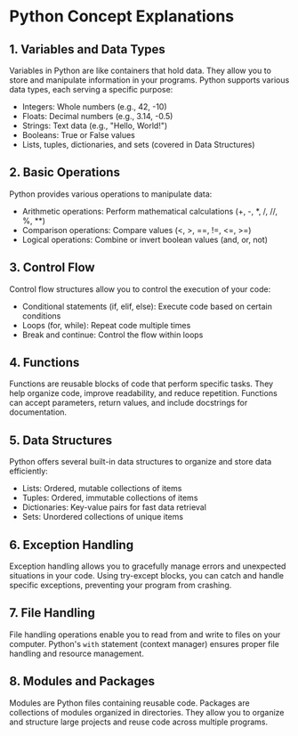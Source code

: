 # Python Concept Explanations

## 1. Variables and Data Types

Variables in Python are like containers that hold data. They allow you to store and manipulate information in your programs. Python supports various data types, each serving a specific purpose:

- Integers: Whole numbers (e.g., 42, -10)
- Floats: Decimal numbers (e.g., 3.14, -0.5)
- Strings: Text data (e.g., "Hello, World!")
- Booleans: True or False values
- Lists, tuples, dictionaries, and sets (covered in Data Structures)

## 2. Basic Operations

Python provides various operations to manipulate data:

- Arithmetic operations: Perform mathematical calculations (+, -, \*, /, //, %, \*\*)
- Comparison operations: Compare values (<, >, ==, !=, <=, >=)
- Logical operations: Combine or invert boolean values (and, or, not)

## 3. Control Flow

Control flow structures allow you to control the execution of your code:

- Conditional statements (if, elif, else): Execute code based on certain conditions
- Loops (for, while): Repeat code multiple times
- Break and continue: Control the flow within loops

## 4. Functions

Functions are reusable blocks of code that perform specific tasks. They help organize code, improve readability, and reduce repetition. Functions can accept parameters, return values, and include docstrings for documentation.

## 5. Data Structures

Python offers several built-in data structures to organize and store data efficiently:

- Lists: Ordered, mutable collections of items
- Tuples: Ordered, immutable collections of items
- Dictionaries: Key-value pairs for fast data retrieval
- Sets: Unordered collections of unique items

## 6. Exception Handling

Exception handling allows you to gracefully manage errors and unexpected situations in your code. Using try-except blocks, you can catch and handle specific exceptions, preventing your program from crashing.

## 7. File Handling

File handling operations enable you to read from and write to files on your computer. Python's `with` statement (context manager) ensures proper file handling and resource management.

## 8. Modules and Packages

Modules are Python files containing reusable code. Packages are collections of modules organized in directories. They allow you to organize and structure large projects and reuse code across multiple programs.

